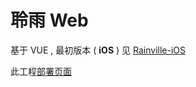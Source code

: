 # 聆雨 Web

基于 VUE ,
最初版本 ( **iOS** ) 见 [Rainville-iOS](https://github.com/VArbiter/Rainville_iOS-iOS)

此工程[部署页面](https://varbiter.github.io/Rainville-web/dist/index.html#/)

